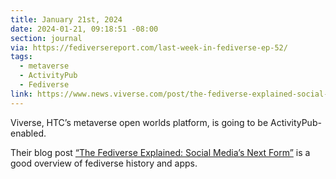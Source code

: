```yaml
---
title: January 21st, 2024
date: 2024-01-21, 09:18:51 -08:00
section: journal
via: https://fediversereport.com/last-week-in-fediverse-ep-52/
tags:
  - metaverse
  - ActivityPub
  - Fediverse
link: https://www.news.viverse.com/post/the-fediverse-explained-social-media-s-next-form
---
```

Viverse, HTC’s metaverse open worlds platform, is going to be ActivityPub-enabled.

Their blog post [“The Fediverse Explained: Social Media’s Next Form”](https://www.news.viverse.com/post/the-fediverse-explained-social-media-s-next-form) is a good overview of fediverse history and apps.
